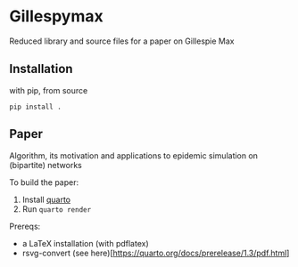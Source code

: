 # Gillespymax

Reduced library and source files for a paper on Gillespie Max


## Installation

with pip, from source

```
pip install .
```

## Paper

Algorithm, its motivation and applications to epidemic simulation on (bipartite) networks

To build the paper:

1. Install [quarto](https://quarto.org/docs/get-started/)
2. Run `quarto render`

Prereqs:

- a LaTeX installation (with pdflatex)
- rsvg-convert (see here)[https://quarto.org/docs/prerelease/1.3/pdf.html]